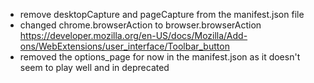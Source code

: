 - remove desktopCapture and pageCapture from the manifest.json file
- changed chrome.browserAction to browser.browserAction https://developer.mozilla.org/en-US/docs/Mozilla/Add-ons/WebExtensions/user_interface/Toolbar_button
- removed the options_page for now in the manifest.json as it doesn't seem to play well and in deprecated
